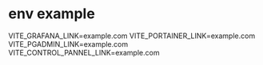 # env example
VITE_GRAFANA_LINK=example.com
VITE_PORTAINER_LINK=example.com
VITE_PGADMIN_LINK=example.com
VITE_CONTROL_PANNEL_LINK=example.com
